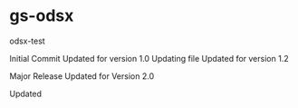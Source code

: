 # gs-odsx
odsx-test

Initial Commit
Updated for version 1.0
Updating file
Updated for version 1.2

Major Release
Updated for Version 2.0

Updated

